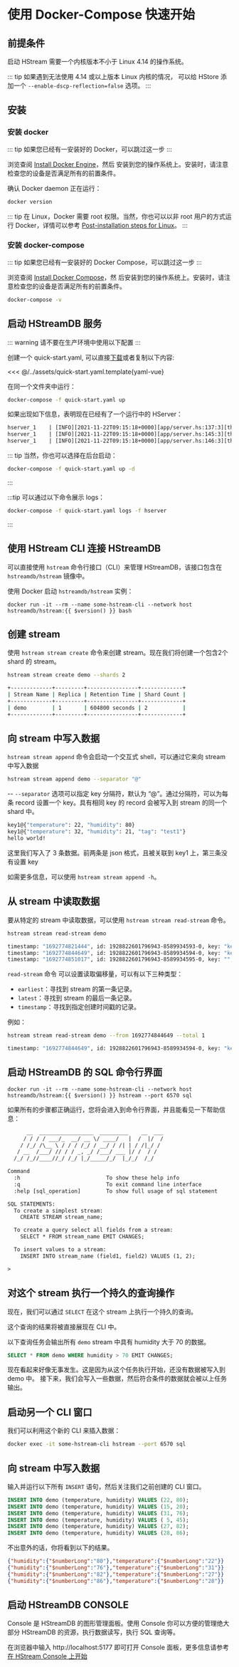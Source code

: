 # 使用 Docker-Compose 快速开始

## 前提条件

启动 HStream 需要一个内核版本不小于 Linux 4.14 的操作系统。

::: tip
如果遇到无法使用 4.14 或以上版本 Linux 内核的情况，
可以给 HStore 添加一个 `--enable-dscp-reflection=false` 选项。
:::

## 安装

### 安装 docker

::: tip
如果您已经有一安装好的 Docker，可以跳过这一步
:::

浏览查阅 [Install Docker Engine](https://docs.docker.com/engine/install/)，然后
安装到您的操作系统上。安装时，请注意检查您的设备是否满足所有的前置条件。

确认 Docker daemon 正在运行：

```sh
docker version
```

::: tip
在 Linux，Docker 需要 root 权限。当然，你也可以以非 root 用户的方式运行
Docker，详情可以参考 [Post-installation steps for Linux][non-root-docker]。
:::

### 安装 docker-compose

::: tip
如果您已经有一安装好的 Docker Compose，可以跳过这一步
:::

浏览查阅 [Install Docker Compose](https://docs.docker.com/compose/install/)，然
后安装到您的操作系统上。安装时，请注意检查您的设备是否满足所有的前置条件。

```sh
docker-compose -v
```

## 启动 HStreamDB 服务

::: warning
请不要在生产环境中使用以下配置
:::

创建一个 quick-start.yaml, 可以直接[下载][quick-start.yaml]或者复制以下内容:

<<< @/../assets/quick-start.yaml.template{yaml-vue}

在同一个文件夹中运行：

```sh
docker-compose -f quick-start.yaml up
```

如果出现如下信息，表明现在已经有了一个运行中的 HServer：

```txt
hserver_1    | [INFO][2021-11-22T09:15:18+0000][app/server.hs:137:3][thread#67]************************
hserver_1    | [INFO][2021-11-22T09:15:18+0000][app/server.hs:145:3][thread#67]Server started on port 6570
hserver_1    | [INFO][2021-11-22T09:15:18+0000][app/server.hs:146:3][thread#67]*************************
```

::: tip
当然，你也可以选择在后台启动：
```sh
docker-compose -f quick-start.yaml up -d
```
:::

:::tip
可以通过以下命令展示 logs：
```sh
docker-compose -f quick-start.yaml logs -f hserver
```
:::

## 使用 HStream CLI 连接 HStreamDB

可以直接使用 `hstream` 命令行接口（CLI）来管理 HStreamDB，该接口包含在 `hstreamdb/hstream` 镜像中。

使用 Docker 启动 `hstreamdb/hstream` 实例：

```sh-vue
docker run -it --rm --name some-hstream-cli --network host hstreamdb/hstream:{{ $version() }} bash
```

## 创建 stream

使用 `hstream stream create` 命令来创建 stream。现在我们将创建一个包含2个 shard 的 stream。

```sh
hstream stream create demo --shards 2
```

```sh
+-------------+---------+----------------+-------------+
| Stream Name | Replica | Retention Time | Shard Count |
+-------------+---------+----------------+-------------+
| demo        | 1       | 604800 seconds | 2           |
+-------------+---------+----------------+-------------+
```

## 向 stream 中写入数据

`hstream stream append` 命令会启动一个交互式 shell，可以通过它来向 stream 中写入数据
```sh
hstream stream append demo --separator "@"
```
-- `--separator` 选项可以指定 key 分隔符，默认为 “@”。通过分隔符，可以为每条 record 设置一个 key。具有相同 key 的 record
会被写入到 stream 的同一个 shard 中。

```sh
key1@{"temperature": 22, "humidity": 80}
key1@{"temperature": 32, "humidity": 21, "tag": "test1"}
hello world!
```
这里我们写入了 3 条数据。前两条是 json 格式，且被关联到 key1 上，第三条没有设置 key

如需更多信息，可以使用 `hstream stream append -h`。

## 从 stream 中读取数据

要从特定的 stream 中读取数据，可以使用 `hstream stream read-stream` 命令。

```sh
hstream stream read-stream demo
```

```sh
timestamp: "1692774821444", id: 1928822601796943-8589934593-0, key: "key1", record: {"humidity":80.0,"temperature":22.0}
timestamp: "1692774844649", id: 1928822601796943-8589934594-0, key: "key1", record: {"humidity":21.0,"tag":"test1","temperature":32.0}
timestamp: "1692774851017", id: 1928822601796943-8589934595-0, key: "", record: hello world!
```

`read-stream` 命令 可以设置读取偏移量，可以有以下三种类型：

- `earliest`：寻找到 stream 的第一条记录。
- `latest`：寻找到 stream 的最后一条记录。
- `timestamp`：寻找到指定创建时间戳的记录。

例如：

```sh
hstream stream read-stream demo --from 1692774844649 --total 1
```

```sh
timestamp: "1692774844649", id: 1928822601796943-8589934594-0, key: "key1", record: {"humidity":21.0,"tag":"test1","temperature":32.0}
```

## 启动 HStreamDB 的 SQL 命令行界面

```sh-vue
docker run -it --rm --name some-hstream-cli --network host hstreamdb/hstream:{{ $version() }} hstream --port 6570 sql
```

如果所有的步骤都正确运行，您将会进入到命令行界面，并且能看见一下帮助信息：

```txt
      __  _________________  _________    __  ___
     / / / / ___/_  __/ __ \/ ____/   |  /  |/  /
    / /_/ /\__ \ / / / /_/ / __/ / /| | / /|_/ /
   / __  /___/ // / / _, _/ /___/ ___ |/ /  / /
  /_/ /_//____//_/ /_/ |_/_____/_/  |_/_/  /_/

Command
  :h                           To show these help info
  :q                           To exit command line interface
  :help [sql_operation]        To show full usage of sql statement

SQL STATEMENTS:
  To create a simplest stream:
    CREATE STREAM stream_name;

  To create a query select all fields from a stream:
    SELECT * FROM stream_name EMIT CHANGES;

  To insert values to a stream:
    INSERT INTO stream_name (field1, field2) VALUES (1, 2);

>
```

## 对这个 stream 执行一个持久的查询操作

现在，我们可以通过 `SELECT` 在这个 stream 上执行一个持久的查询。

这个查询的结果将被直接展现在 CLI 中。

以下查询任务会输出所有 `demo` stream 中具有 humidity 大于 70 的数据。

```sql
SELECT * FROM demo WHERE humidity > 70 EMIT CHANGES;
```

现在看起来好像无事发生。这是因为从这个任务执行开始，还没有数据被写入到 demo 中。
接下来，我们会写入一些数据，然后符合条件的数据就会被以上任务输出。

## 启动另一个 CLI 窗口

我们可以利用这个新的 CLI 来插入数据：

```sh
docker exec -it some-hstream-cli hstream --port 6570 sql
```

## 向 stream 中写入数据

输入并运行以下所有 `INSERT` 语句，然后关注我们之前创建的 CLI 窗口。

```sql
INSERT INTO demo (temperature, humidity) VALUES (22, 80);
INSERT INTO demo (temperature, humidity) VALUES (15, 20);
INSERT INTO demo (temperature, humidity) VALUES (31, 76);
INSERT INTO demo (temperature, humidity) VALUES ( 5, 45);
INSERT INTO demo (temperature, humidity) VALUES (27, 82);
INSERT INTO demo (temperature, humidity) VALUES (28, 86);
```

不出意外的话，你将看到以下的结果。

```json
{"humidity":{"$numberLong":"80"},"temperature":{"$numberLong":"22"}}
{"humidity":{"$numberLong":"76"},"temperature":{"$numberLong":"31"}}
{"humidity":{"$numberLong":"82"},"temperature":{"$numberLong":"27"}}
{"humidity":{"$numberLong":"86"},"temperature":{"$numberLong":"28"}}
```

[non-root-docker]: https://docs.docker.com/engine/install/linux-postinstall/#manage-docker-as-a-non-root-user
[quick-start.yaml]: https://raw.githubusercontent.com/hstreamdb/docs-next/main/assets/quick-start.yaml

## 启动 HStreamDB CONSOLE

Console 是 HStreamDB 的图形管理面板。使用 Console 你可以方便的管理绝大部分 HStreamDB 的资源，执行数据读写，执行 SQL 查询等。

在浏览器中输入 http://localhost:5177 即可打开 Console 面板，更多信息请参考 [在 HStream Console 上开始](./hstream-console.md)
